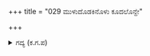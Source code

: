 +++
title = "029 ಮುಳುದೊಡಕಿನೊಳು ಕೂದಲೊನ್ದೇ"

+++

<details><summary>ಗದ್ಯ (ಕ.ಗ.ಪ) </summary>

29. ಮುಳ್ಳ ಹಾದಿಯಲ್ಲಿ ಕೂದಲು ಸಿಕ್ಕಿಕೊಂಡು ಚಮರೀ ಮೃಗಗಳು ನಿಂತುಬಿಟ್ಟವು. ಜಿಂಕೆಗಳು ಮರಿಗಳಿಗೆ ಹಾಲೂಡಿಸುತ್ತಾ ಇರುಕಿನಲ್ಲಿ ಅಡಗಿದವು. ಮರಿಗಳನ್ನು ಪಕ್ಕಕ್ಕೆ ಸರಿಸಿದ ಸಿಂಹದ ಜೋಡಿಗಳು ಮಲೆತು ನಿಂತವು. ಮರಿಯಾನೆಗಳನ್ನು ಹಿಂದಿಕ್ಕಿ ಆನೆಗಳು ಬೇಡರ ಪಡೆಯ ಮೆಲೆ ದಾಳಿ ಮಾಡಿದವು.
</details>
